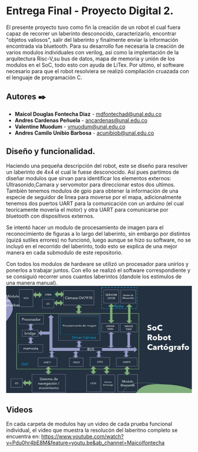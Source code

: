 # Entrega Final - Proyecto Digital 2.

El presente proyecto tuvo como fin la creación de un robot el cual fuera capaz de recorrer un laberinto desconocido, caracterizarlo, encontrar "objetos valiosos", salir del laberinto y finalmente enviar la información encontrada via bluetooth. Para su desarrollo fue necesaria la creación de varios modulos individuales con verilog, así como la implentación de la arquitectura Risc-V,su bus de datos, mapa de memoria y unión de los modulos en el SoC, todo esto con ayuda de LiTex. Por ultimo, el software necesario para que el robot resolviera se realizó compilación cruazada con el lenguaje de programación C.


## Autores ✒️

* **Maicol Douglas Fontecha Diaz** - mdfontechad@unal.edu.co
* **Andres Cardenas Peñuela** - ancardenas@unal.edu.co
* **Valentine Muodum** - vmuodum@unal.edu.co
* **Andres Camilo Unibio Barbosa** - acunibiob@unal.edu.co

## Diseño y funcionalidad.
Haciendo una pequeña descripción del robot, este se diseño para resolver un laberinto de 4x4 el cual le fuese desconocido. Así pues partimos de diseñar modulos que sirvan para identificar los elementos externos: Ultrasonido,Camara y servomotor para direccionar estos dos ultimos. También tenemos modulos de gpio para obtener la información de una especie de seguidor de linea para moverse por el mapa, adicionalmente tenemos dos puertos UART para la comunicación con un arduino (el cual teoricamente moveria el motor) y otra UART para comunicarse por bluetooth con dispositivos externos.

Se intentó hacer un modulo de procesamiento de imagen para el reconocimiento de figuras a lo largo del laberinto, sin embargo por distintos (quizá sutiles errores) no funcionó, luego aunque se hizo su software, no se incluyó en el recorrido del laberinto, todo esto se explica de una mejor manera en cada submodulo de este repositorio.

Con todos los modulos de hardware se utilizó un procesador para unirlos y ponerlos a trabajar juntos. Con ello se realizó el software correspondiente y se consiguió recorrer unos cuantos laberintos (dandole los estimulos de una manera manual).
![](/Captura%20de%20pantalla%20de%202020-12-16%2019-34-48.png)
## Videos  
En cada carpeta de modulos hay un video de cada prueba funcional individual, el video que muestra la resolucón del laberitno completo se encuentra en: 
https://www.youtube.com/watch?v=Pdu0hr4bE8M&feature=youtu.be&ab_channel=Maicolfontecha
